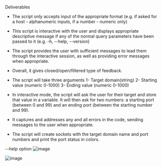 Deliverables

-	The script only accepts input of the appropriate format (e.g. if asked for a host - alphanumeric inputs, if a number - numeric only)

-	This script is interactive with the user and displays appropriate descriptive message if any of the normal query parameters have been passed to it (e.g. -h, --help, --version) 

-	The script provides the user with sufficient messages to lead them through the interactive session, as well as providing error messages when appropriate. 

-	Overall, it gives closed/open/filtered type of feedback.
  
-	The script will take three arguments
1-	Target domain(string)
2-	Starting value (numeric 0-1000)
3-	Ending value (numeric 0-1000)
 
-	In interactive mode, the script will ask the user for their target and store that value in a variable. It will then ask for two numbers: a starting port (between 0 and 99) and an ending port (between the starting number and 99). 

-	It captures and addresses any and all errors in the code, sending messages to the user when appropriate. 


-	The script will create sockets with the target domain name and port numbers and print the port status in colors.

  --help option
![image](https://github.com/Advika-Sunil/Port-Scanning/assets/162045609/9b1531fe-9ad9-417b-a36c-3d34f29d5c91)


![image](https://github.com/Advika-Sunil/Port-Scanning/assets/162045609/fb2c081c-4cd7-421e-a53e-1d36c135b206)
